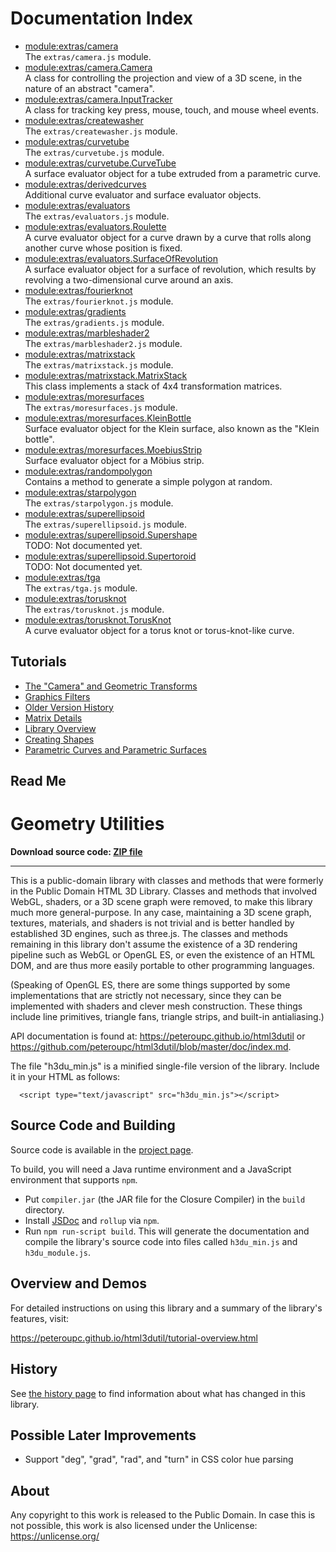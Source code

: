 # Documentation Index

* <a href="extras_camera.md">module:extras/camera</a><br>The <code>extras/camera.js</code> module.
* <a href="extras_camera.Camera.md">module:extras/camera.Camera</a><br>A class for controlling the projection and
view of a 3D scene, in the nature of an abstract "camera".
* <a href="extras_camera.InputTracker.md">module:extras/camera.InputTracker</a><br>A class for tracking key press, mouse, touch, and mouse wheel
events.
* <a href="extras_createwasher.md">module:extras/createwasher</a><br>The <code>extras/createwasher.js</code> module.
* <a href="extras_curvetube.md">module:extras/curvetube</a><br>The <code>extras/curvetube.js</code> module.
* <a href="extras_curvetube.CurveTube.md">module:extras/curvetube.CurveTube</a><br>A surface evaluator object for a tube extruded from a parametric curve.
* <a href="extras_derivedcurves.md">module:extras/derivedcurves</a><br>Additional curve evaluator and surface evaluator objects.
* <a href="extras_evaluators.md">module:extras/evaluators</a><br>The <code>extras/evaluators.js</code> module.
* <a href="extras_evaluators.Roulette.md">module:extras/evaluators.Roulette</a><br>A curve evaluator object for a curve drawn by a curve that rolls along another curve whose position is fixed.
* <a href="extras_evaluators.SurfaceOfRevolution.md">module:extras/evaluators.SurfaceOfRevolution</a><br>A surface evaluator object for a surface of revolution,
which results by revolving a two-dimensional curve around an axis.
* <a href="extras_fourierknot.md">module:extras/fourierknot</a><br>The <code>extras/fourierknot.js</code> module.
* <a href="extras_gradients.md">module:extras/gradients</a><br>The <code>extras/gradients.js</code> module.
* <a href="extras_marbleshader2.md">module:extras/marbleshader2</a><br>The <code>extras/marbleshader2.js</code> module.
* <a href="extras_matrixstack.md">module:extras/matrixstack</a><br>The <code>extras/matrixstack.js</code> module.
* <a href="extras_matrixstack.MatrixStack.md">module:extras/matrixstack.MatrixStack</a><br>This class implements a stack
of 4x4 transformation matrices.
* <a href="extras_moresurfaces.md">module:extras/moresurfaces</a><br>The <code>extras/moresurfaces.js</code> module.
* <a href="extras_moresurfaces.KleinBottle.md">module:extras/moresurfaces.KleinBottle</a><br>Surface evaluator object for the Klein surface, also known as the "Klein bottle".
* <a href="extras_moresurfaces.MoebiusStrip.md">module:extras/moresurfaces.MoebiusStrip</a><br>Surface evaluator object for a M&ouml;bius strip.
* <a href="extras_randompolygon.md">module:extras/randompolygon</a><br>Contains a method to generate a simple polygon at random.
* <a href="extras_starpolygon.md">module:extras/starpolygon</a><br>The <code>extras/starpolygon.js</code> module.
* <a href="extras_superellipsoid.md">module:extras/superellipsoid</a><br>The <code>extras/superellipsoid.js</code> module.
* <a href="extras_superellipsoid.Supershape.md">module:extras/superellipsoid.Supershape</a><br>TODO: Not documented yet.
* <a href="extras_superellipsoid.Supertoroid.md">module:extras/superellipsoid.Supertoroid</a><br>TODO: Not documented yet.
* <a href="extras_tga.md">module:extras/tga</a><br>The <code>extras/tga.js</code> module.
* <a href="extras_torusknot.md">module:extras/torusknot</a><br>The <code>extras/torusknot.js</code> module.
* <a href="extras_torusknot.TorusKnot.md">module:extras/torusknot.TorusKnot</a><br>A curve evaluator object for a torus knot or torus-knot-like curve.

## Tutorials

* [The "Camera" and Geometric Transforms](tutorial-camera.md)
* [Graphics Filters](tutorial-filters.md)
* [Older Version History](tutorial-history.md)
* [Matrix Details](tutorial-matrixdetails.md)
* [Library Overview](tutorial-overview.md)
* [Creating Shapes](tutorial-shapes.md)
* [Parametric Curves and Parametric Surfaces](tutorial-surfaces.md)

## Read Me

<h1>Geometry Utilities</h1>
<p><strong>Download source code: <a href="https://github.com/peteroupc/html3dutil/archive/master.md">ZIP file</a></strong></p>
<hr>
<p>This is a public-domain library with classes and methods that were formerly in the Public Domain HTML 3D Library.  Classes and methods that involved WebGL, shaders, or a 3D scene graph were removed, to make this library much more general-purpose.  In any case, maintaining a 3D scene graph, textures, materials, and shaders is not trivial and is better handled by established 3D engines, such as three.js.  The classes and methods remaining in this library don't assume the existence of a 3D rendering pipeline such as WebGL or OpenGL ES, or even the existence of an HTML DOM, and are thus more easily portable to other programming languages.</p>
<p>(Speaking of OpenGL ES, there are some things supported by some implementations that are strictly not necessary, since they can be implemented with shaders and clever mesh construction.  These things include line primitives, triangle fans, triangle strips, and built-in antialiasing.)</p>
<p>API documentation is found at: <a href="https://peteroupc.github.io/html3dutil">https://peteroupc.github.io/html3dutil</a>
or <a href="https://github.com/peteroupc/html3dutil/blob/master/doc/index.md">https://github.com/peteroupc/html3dutil/blob/master/doc/index.md</a>.</p>
<p>The file &quot;h3du_min.js&quot; is a minified single-file version of the library.  Include it in your HTML
as follows:</p>
<pre class="prettyprint source lang-html"><code>  &lt;script type=&quot;text/javascript&quot; src=&quot;h3du_min.js&quot;>&lt;/script>
</code></pre>
<h2>Source Code and Building</h2>
<p>Source code is available in the <a href="https://github.com/peteroupc/html3dutil">project page</a>.</p>
<p>To build, you will need a Java runtime environment and a JavaScript environment
that supports <code>npm</code>.</p>
<ul>
<li>Put <code>compiler.jar</code> (the JAR file for the Closure Compiler) in the <code>build</code> directory.</li>
<li>Install <a href="https://github.com/jsdoc3/jsdoc">JSDoc</a> and <code>rollup</code> via <code>npm</code>.</li>
<li>Run <code>npm run-script build</code>. This will generate the documentation and compile
the library's source code into files called <code>h3du_min.js</code> and <code>h3du_module.js</code>.</li>
</ul>
<h2>Overview and Demos</h2>
<p>For detailed instructions on using this library and a summary of the library's features, visit:</p>
<p><a href="https://peteroupc.github.io/html3dutil/tutorial-overview.html">https://peteroupc.github.io/html3dutil/tutorial-overview.html</a></p>
<h2>History</h2>
<p>See <a href="https://peteroupc.github.io/html3dutil/tutorial-history.html">the history page</a> to find
information about what has changed in this library.</p>
<h2>Possible Later Improvements</h2>
<ul>
<li>Support &quot;deg&quot;, &quot;grad&quot;, &quot;rad&quot;, and &quot;turn&quot; in CSS color hue parsing</li>
</ul>
<h2>About</h2>
<p>Any copyright to this work is released to the Public Domain.
In case this is not possible, this work is also
licensed under the Unlicense: <a href="https://unlicense.org/">https://unlicense.org/</a></p>
